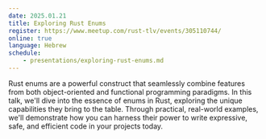 ```yaml
---
date: 2025.01.21
title: Exploring Rust Enums
register: https://www.meetup.com/rust-tlv/events/305110744/
online: true
language: Hebrew
schedule:
    - presentations/exploring-rust-enums.md
---
```


Rust enums are a powerful construct that seamlessly combine features from both object-oriented and functional programming paradigms. In this talk, we'll dive into the essence of enums in Rust, exploring the unique capabilities they bring to the table. Through practical, real-world examples, we'll demonstrate how you can harness their power to write expressive, safe, and efficient code in your projects today.

